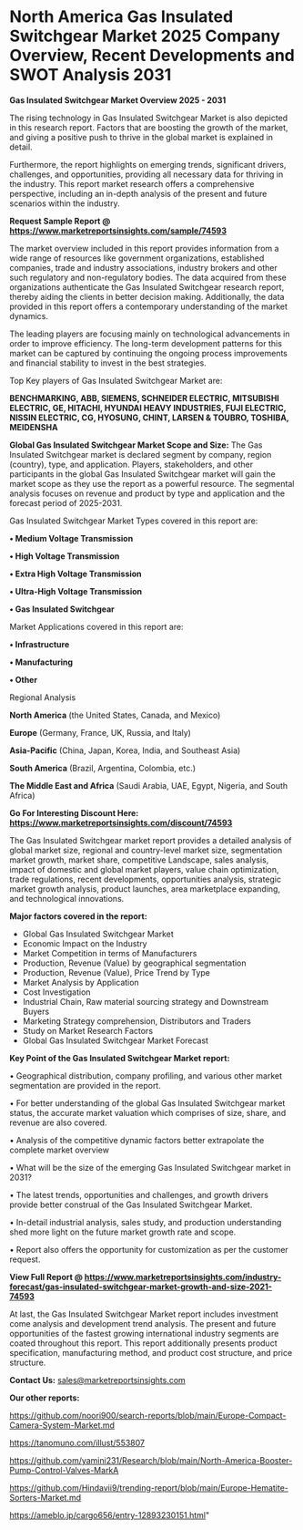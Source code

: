 # North America Gas Insulated Switchgear Market 2025 Company Overview, Recent Developments and SWOT Analysis 2031

<Strong> Gas Insulated Switchgear Market Overview 2025 - 2031</strong>

The rising technology in Gas Insulated Switchgear Market is also depicted in this research report. Factors that are boosting the growth of the market, and giving a positive push to thrive in the global market is explained in detail.

Furthermore, the report highlights on emerging trends, significant drivers, challenges, and opportunities, providing all necessary data for thriving in the industry. This report market research offers a comprehensive perspective, including an in-depth analysis of the present and future scenarios within the industry.

<strong>Request Sample Report @ <a href=https://www.marketreportsinsights.com/sample/74593>https://www.marketreportsinsights.com/sample/74593</a></strong>

The market overview included in this report provides information from a wide range of resources like government organizations, established companies, trade and industry associations, industry brokers and other such regulatory and non-regulatory bodies. The data acquired from these organizations authenticate the Gas Insulated Switchgear research report, thereby aiding the clients in better decision making. Additionally, the data provided in this report offers a contemporary understanding of the market dynamics.

The leading players are focusing mainly on technological advancements in order to improve efficiency. The long-term development patterns for this market can be captured by continuing the ongoing process improvements and financial stability to invest in the best strategies.

Top Key players of Gas Insulated Switchgear Market are:

<strong>BENCHMARKING, ABB, SIEMENS, SCHNEIDER ELECTRIC, MITSUBISHI ELECTRIC, GE, HITACHI, HYUNDAI HEAVY INDUSTRIES, FUJI ELECTRIC, NISSIN ELECTRIC, CG, HYOSUNG, CHINT, LARSEN & TOUBRO, TOSHIBA, MEIDENSHA</strong>

<strong><b>Global Gas Insulated Switchgear Market Scope and Size:</b></strong>
The Gas Insulated Switchgear market is declared segment by company, region (country), type, and application. Players, stakeholders, and other participants in the global Gas Insulated Switchgear market will gain the market scope as they use the report as a powerful resource. The segmental analysis focuses on revenue and product by type and application and the forecast period of 2025-2031.

Gas Insulated Switchgear Market Types covered in this report are:

<strong>• Medium Voltage Transmission

• High Voltage Transmission

• Extra High Voltage Transmission

• Ultra-High Voltage Transmission

• Gas Insulated Switchgear</strong>

Market Applications covered in this report are:

<strong>• Infrastructure

• Manufacturing

• Other</strong> 

Regional Analysis

<strong>North America</strong> (the United States, Canada, and Mexico)

<strong>Europe</strong> (Germany, France, UK, Russia, and Italy)

<strong>Asia-Pacific</strong> (China, Japan, Korea, India, and Southeast Asia)

<strong>South America</strong> (Brazil, Argentina, Colombia, etc.)

<strong>The Middle East and Africa</strong> (Saudi Arabia, UAE, Egypt, Nigeria, and South Africa)

<strong>Go For Interesting Discount Here: <a href=https://www.marketreportsinsights.com/discount/74593>https://www.marketreportsinsights.com/discount/74593</a></strong>

The Gas Insulated Switchgear market report provides a detailed analysis of global market size, regional and country-level market size, segmentation market growth, market share, competitive Landscape, sales analysis, impact of domestic and global market players, value chain optimization, trade regulations, recent developments, opportunities analysis, strategic market growth analysis, product launches, area marketplace expanding, and technological innovations.

<strong><b>Major factors covered in the report:</b></strong>
<ul>
  <li>Global Gas Insulated Switchgear Market </li>
  <li>Economic Impact on the Industry</li>
  <li>Market Competition in terms of Manufacturers</li>
  <li>Production, Revenue (Value) by geographical segmentation</li>
  <li>Production, Revenue (Value), Price Trend by Type</li>
  <li>Market Analysis by Application</li>
  <li>Cost Investigation</li>
  <li>Industrial Chain, Raw material sourcing strategy and Downstream Buyers</li>
  <li>Marketing Strategy comprehension, Distributors and Traders</li>
  <li>Study on Market Research Factors</li>
  <li>Global Gas Insulated Switchgear Market Forecast</li>
</ul>

<strong><b>Key Point of the Gas Insulated Switchgear Market report:</b></strong>

• Geographical distribution, company profiling, and various other market segmentation are provided in the report.

• For better understanding of the global Gas Insulated Switchgear market status, the accurate market valuation which comprises of size, share, and revenue are also covered.

• Analysis of the competitive dynamic factors better extrapolate the complete market overview

• What will be the size of the emerging Gas Insulated Switchgear market in 2031?

• The latest trends, opportunities and challenges, and growth drivers provide better construal of the Gas Insulated Switchgear Market.

• In-detail industrial analysis, sales study, and production understanding shed more light on the future market growth rate and scope.

• Report also offers the opportunity for customization as per the customer request.

<strong><b>View Full Report @ <a href=https://www.marketreportsinsights.com/industry-forecast/gas-insulated-switchgear-market-growth-and-size-2021-74593>https://www.marketreportsinsights.com/industry-forecast/gas-insulated-switchgear-market-growth-and-size-2021-74593</a></b></strong>


At last, the Gas Insulated Switchgear Market report includes investment come analysis and development trend analysis. The present and future opportunities of the fastest growing international industry segments are coated throughout this report. This report additionally presents product specification, manufacturing method, and product cost structure, and price structure.

<strong>Contact Us:</strong>
sales@marketreportsinsights.com

<strong>Our other reports:</strong>

<a href=https://github.com/noori900/search-reports/blob/main/Europe-Compact-Camera-System-Market.md>https://github.com/noori900/search-reports/blob/main/Europe-Compact-Camera-System-Market.md</a>

<a href=https://tanomuno.com/illust/553807>https://tanomuno.com/illust/553807</a>

<a href=https://github.com/yamini231/Research/blob/main/North-America-Booster-Pump-Control-Valves-MarkA>https://github.com/yamini231/Research/blob/main/North-America-Booster-Pump-Control-Valves-MarkA</a>

<a href=https://github.com/Hindavii9/trending-report/blob/main/Europe-Hematite-Sorters-Market.md>https://github.com/Hindavii9/trending-report/blob/main/Europe-Hematite-Sorters-Market.md</a>

<a href=https://ameblo.jp/cargo656/entry-12893230151.html>https://ameblo.jp/cargo656/entry-12893230151.html</a>"
